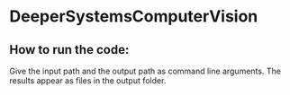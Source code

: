 # DeeperSystemsComputerVision

## How to run the code:

Give the input path and the output path as command line arguments. The results appear as files in the output folder.
